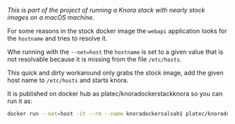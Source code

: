 *This is part of the project of running a Knora stack with nearly stock images on a macOS machine.*

For some reasons in the stock docker image the `webapi` application looks for the `hostname` and tries to resolve it.

Whe running with the `--net=host` the `hostname` is set to a given value that is not resolvable because it is missing from the file `/etc/hosts`.

This quick and dirty workaround only grabs the stock image, add the given host name to `/etc/hosts` and starts knora.

It is published on docker hub as platec/knoradockerstackknora so you can run it as:

```bash
docker run --net=host -it --rm --name knoradockersalsah1 platec/knoradockerstackknora
```

